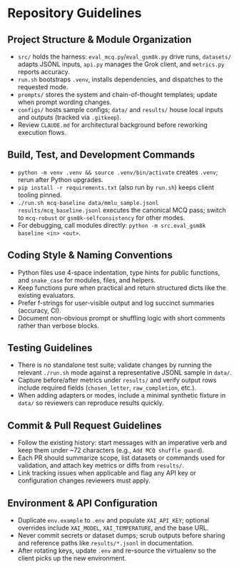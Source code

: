 # Repository Guidelines

## Project Structure & Module Organization
- `src/` holds the harness: `eval_mcq.py`/`eval_gsm8k.py` drive runs, `datasets/` adapts JSONL inputs, `api.py` manages the Grok client, and `metrics.py` reports accuracy.
- `run.sh` bootstraps `.venv`, installs dependencies, and dispatches to the requested mode.
- `prompts/` stores the system and chain-of-thought templates; update when prompt wording changes.
- `configs/` hosts sample configs; `data/` and `results/` house local inputs and outputs (tracked via `.gitkeep`).
- Review `CLAUDE.md` for architectural background before reworking execution flows.

## Build, Test, and Development Commands
- `python -m venv .venv && source .venv/bin/activate` creates `.venv`; rerun after Python upgrades.
- `pip install -r requirements.txt` (also run by `run.sh`) keeps client tooling pinned.
- `./run.sh mcq-baseline data/mmlu_sample.jsonl results/mcq_baseline.jsonl` executes the canonical MCQ pass; switch to `mcq-robust` or `gsm8k-selfconsistency` for other modes.
- For debugging, call modules directly: `python -m src.eval_gsm8k baseline <in> <out>`.

## Coding Style & Naming Conventions
- Python files use 4-space indentation, type hints for public functions, and `snake_case` for modules, files, and helpers.
- Keep functions pure when practical and return structured dicts like the existing evaluators.
- Prefer f-strings for user-visible output and log succinct summaries (accuracy, CI).
- Document non-obvious prompt or shuffling logic with short comments rather than verbose blocks.

## Testing Guidelines
- There is no standalone test suite; validate changes by running the relevant `./run.sh` mode against a representative JSONL sample in `data/`.
- Capture before/after metrics under `results/` and verify output rows include required fields (`chosen_letter`, `raw_completion`, etc.).
- When adding adapters or modes, include a minimal synthetic fixture in `data/` so reviewers can reproduce results quickly.

## Commit & Pull Request Guidelines
- Follow the existing history: start messages with an imperative verb and keep them under ~72 characters (e.g., `Add MCQ shuffle guard`).
- Each PR should summarize scope, list datasets or commands used for validation, and attach key metrics or diffs from `results/`.
- Link tracking issues when applicable and flag any API key or configuration changes reviewers must apply.

## Environment & API Configuration
- Duplicate `env.example` to `.env` and populate `XAI_API_KEY`; optional overrides include `XAI_MODEL`, `XAI_TEMPERATURE`, and the base URL.
- Never commit secrets or dataset dumps; scrub outputs before sharing and reference paths like `results/*.jsonl` in documentation.
- After rotating keys, update `.env` and re-source the virtualenv so the client picks up the new environment.
